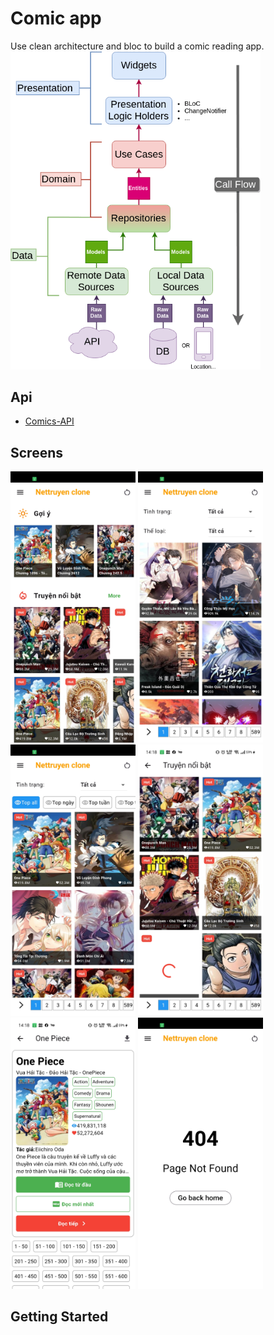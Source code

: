 # Comic app

Use clean architecture and bloc to build a comic reading app.
<img src="document\architecture-proposal.png" width="400">

## Api

- [Comics-API](https://github.com/pth-1641/Comics-API)

## Screens

<img src="document\home_page.jpg" width="200"> <img src="document\page_genres.jpg" width="200"> <img src="document\top_comic.jpg" width="200"> <img src="document\list_basis_by_type_comic.jpg" width="200"> <img src="document\information_comic.jpg" width="200"> <img src="document\page_not_found.jpg" width="200">

## Getting Started
